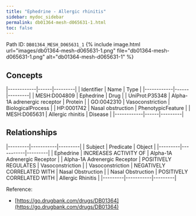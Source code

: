 ```yaml
---
title: "Ephedrine - Allergic rhinitis"
sidebar: mydoc_sidebar
permalink: db01364-mesh-d065631-1.html
toc: false 
---
```



Path ID: `DB01364_MESH_D065631_1`
{% include image.html url="images/db01364-mesh-d065631-1.png" file="db01364-mesh-d065631-1.png" alt="db01364-mesh-d065631-1" %}

## Concepts

|------------|------|---------|
| Identifier | Name | Type    |
|------------|------|---------|
| MESH:D004809 | Ephedrine | Drug |
| UniProt:P35348 | Alpha-1A adrenergic receptor | Protein |
| GO:0042310 | Vasoconstriction | BiologicalProcess |
| HP:0001742 | Nasal obstruction | PhenotypicFeature |
| MESH:D065631 | Allergic rhinitis | Disease |
|------------|------|---------|

## Relationships

|---------|-----------|---------|
| Subject | Predicate | Object  |
|---------|-----------|---------|
| Ephedrine | INCREASES ACTIVITY OF | Alpha-1A Adrenergic Receptor |
| Alpha-1A Adrenergic Receptor | POSITIVELY REGULATES | Vasoconstriction |
| Vasoconstriction | NEGATIVELY CORRELATED WITH | Nasal Obstruction |
| Nasal Obstruction | POSITIVELY CORRELATED WITH | Allergic Rhinitis |
|---------|-----------|---------|

Reference: 
  - [https://go.drugbank.com/drugs/DB01364](https://go.drugbank.com/drugs/DB01364)
